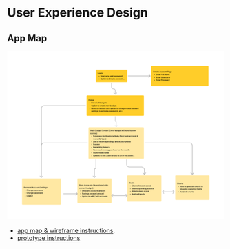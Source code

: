 # User Experience Design

## App Map
![App Map](ux-design/Tracker-Web-Map.png)

- [app map & wireframe instructions](instructions-0a-app-map-wireframes.md).
- [prototype instructions](instructions-0b-prototyping.md)

